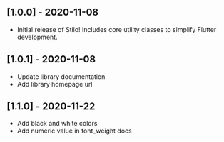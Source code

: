 ## [1.0.0] - 2020-11-08

* Initial release of Stilo! Includes core utility classes to simplify Flutter development.

## [1.0.1] - 2020-11-08

* Update library documentation
* Add library homepage url

## [1.1.0] - 2020-11-22
* Add black and white colors
* Add numeric value in font_weight docs
